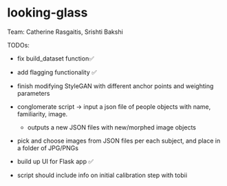 # looking-glass
Team: Catherine Rasgaitis, Srishti Bakshi

TODOs:

- fix build_dataset function✅
- add flagging functionality ✅
- finish modifying StyleGAN with different anchor points and weighting parameters
- conglomerate script -> input a json file of people objects with name, familiarity, image.
    - outputs a new JSON files with new/morphed image objects
- pick and choose images from JSON files per each subject, and place in a folder of JPG/PNGs
- build up UI for Flask app ✅

- script should include info on initial calibration step with tobii